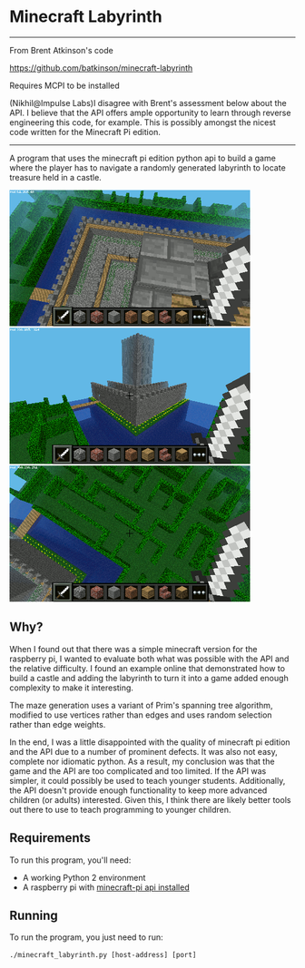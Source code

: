 # Minecraft Labyrinth
______

From Brent Atkinson's code 

https://github.com/batkinson/minecraft-labyrinth

Requires MCPI to be installed

(Nikhil@Impulse Labs)I disagree with Brent's assessment below about the API. I believe that the API offers ample opportunity to learn through reverse engineering this code, for example. This is possibly amongst the nicest code written for the Minecraft Pi edition. 
___

A program that uses the minecraft pi edition python api to build a game where
the player has to navigate a randomly generated labyrinth to locate treasure
held in a castle.

![Screenshot 1](screenshots/screenshot1.png?raw=true)
![Screenshot 2](screenshots/screenshot2.png?raw=true)
![Screenshot 3](screenshots/screenshot3.png?raw=true)

## Why?

When I found out that there was a simple minecraft version for the raspberry pi,
I wanted to evaluate both what was possible with the API and the relative
difficulty. I found an example online that demonstrated how to build a castle
and adding the labyrinth to turn it into a game added enough complexity to make
it interesting.

The maze generation uses a variant of Prim's spanning tree algorithm, modified
to use vertices rather than edges and uses random selection rather than edge 
weights.

In the end, I was a little disappointed with the quality of minecraft pi edition
and the API due to a number of prominent defects. It was also not easy, complete
nor idiomatic python. As a result, my conclusion was that the game and the API
are too complicated and too limited. If the API was simpler, it could possibly
be used to teach younger students. Additionally, the API doesn't provide enough
functionality to keep more advanced children (or adults) interested.  Given
this, I think there are likely better tools out there to use to teach
programming to younger children.

## Requirements

To run this program, you'll need:

  * A working Python 2 environment
  * A raspberry pi with [minecraft-pi api installed](http://www.raspberrypi-spy.co.uk/2013/10/how-to-setup-minecraft-on-the-raspberry-pi/)

## Running

To run the program, you just need to run:

```
./minecraft_labyrinth.py [host-address] [port]
```

